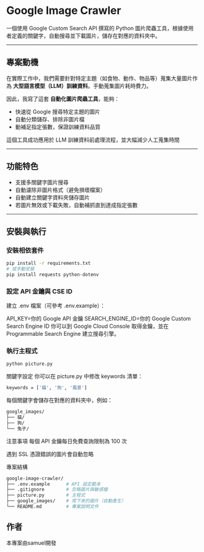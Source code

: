 # Google Image Crawler

一個使用 Google Custom Search API 撰寫的 Python 圖片爬蟲工具，根據使用者定義的關鍵字，自動搜尋並下載圖片，儲存在對應的資料夾中。

---

## 專案動機

在實際工作中，我們需要針對特定主題（如食物、動作、物品等）蒐集大量圖片作為 **大型語言模型（LLM）訓練資料**。手動蒐集圖片耗時費力。

因此，我寫了這套 **自動化圖片爬蟲工具**，能夠：

- 快速從 Google 搜尋特定主題的圖片
- 自動分類儲存、排除非圖片檔
- 動補足指定張數，保證訓練資料品質

這個工具成功應用於 LLM 訓練資料前處理流程，並大幅減少人工蒐集時間 

---

## 功能特色

- 支援多關鍵字圖片搜尋
- 自動濾除非圖片格式（避免損壞檔案）
- 自動建立關鍵字資料夾儲存圖片
- 若圖片無效或下載失敗，自動補抓直到達成指定張數
---

## 安裝與執行

### 安裝相依套件

```bash
pip install -r requirements.txt
# 或手動安裝
pip install requests python-dotenv
```

### 設定 API 金鑰與 CSE ID
建立 .env 檔案（可參考 .env.example）：

API_KEY=你的 Google API 金鑰
SEARCH_ENGINE_ID=你的 Google Custom Search Engine ID
你可以到 Google Cloud Console 取得金鑰，並在 Programmable Search Engine 建立搜尋引擎。

###  執行主程式
```bash
python picture.py
```

關鍵字設定
你可以在 picture.py 中修改 keywords 清單：

```bash
keywords = ['貓', '狗', '風景']
```

每個關鍵字會儲存在對應的資料夾中，例如：

```bash
google_images/
├── 貓/
├── 狗/
└── 兔子/
```
注意事項
每個 API 金鑰每日免費查詢限制為 100 次

遇到 SSL 憑證錯誤的圖片會自動忽略

專案結構
```bash
google-image-crawler/
├── .env.example      # API 設定範本
├── .gitignore        # 忽略圖片與敏感檔
├── picture.py        # 主程式
├── google_images/    # 爬下來的圖片（自動產生）
└── README.md         # 專案說明文件
```

## 作者

本專案由samuel開發
